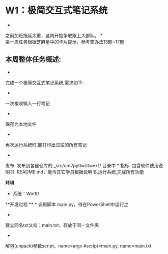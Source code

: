 # W1：极简交互式笔记系统

* 
 之前加班拖延太重，这周开始争取跟上大部队。
*  
第一周任务根据芝麻星中的卡片提示，参考笨办法13题~17题




## **本周整体任务概述:**



* 
完成一个极简交互式笔记系统,需求如下:

  * 
一次接收输入一行笔记

  * 
保存为本地文件

  * 
再次运行系统时,能打印出过往的所有笔记

* 
发布: 发布到各自仓库的 _src/om2py0w/0wex1/ 目录中
* 
指标:
包含软件使用说明书: README.md，能令其它学员根据说明书,运行系统,完成所有功能

**环境**

* 系统：Win10




**开发过程
**
* 
调用脚本 main.py，待在PowerShell中运行之

* 
建立同名txt文档：main.txt，存放于同一文件夹

* 
解包(unpack)参数script，name=argv #script=main.py, name=main.txt








